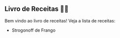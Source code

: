 ## Livro de Receitas :man_cook:

Bem vindo ao livro de receitas! Veja a lista de receitas:

- Strogonoff de Frango